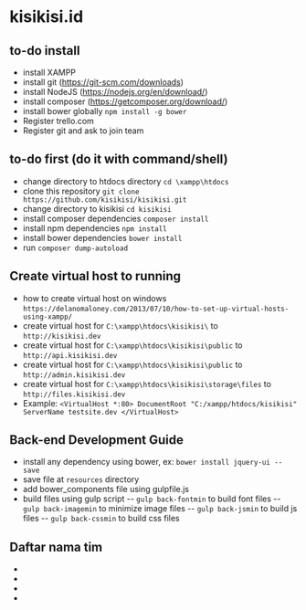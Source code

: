 # kisikisi.id

## to-do install
- install XAMPP
- install git (https://git-scm.com/downloads)
- install NodeJS (https://nodejs.org/en/download/)
- install composer (https://getcomposer.org/download/)
- install bower globally `npm install -g bower`
- Register trello.com
- Register git and ask to join team

## to-do first (do it with command/shell)
- change directory to htdocs directory `cd \xampp\htdocs`
- clone this repository `git clone https://github.com/kisikisi/kisikisi.git`
- change directory to kisikisi `cd kisikisi`
- install composer dependencies `composer install`
- install npm dependencies `npm install`
- install bower dependencies `bower install`
- run `composer dump-autoload`

## Create virtual host to running
- how to create virtual host on windows `https://delanomaloney.com/2013/07/10/how-to-set-up-virtual-hosts-using-xampp/`
- create virtual host for `C:\xampp\htdocs\kisikisi\` to `http://kisikisi.dev`
- create virtual host for `C:\xampp\htdocs\kisikisi\public` to `http://api.kisikisi.dev`
- create virtual host for `C:\xampp\htdocs\kisikisi\public` to `http://admin.kisikisi.dev`
- create virtual host for `C:\xampp\htdocs\kisikisi\storage\files` to `http://files.kisikisi.dev`
- Example:
`<VirtualHost *:80>
	DocumentRoot "C:/xampp/htdocs/kisikisi"
	ServerName testsite.dev
</VirtualHost>`

## Back-end Development Guide
- install any dependency using bower, ex: `bower install jquery-ui --save`
- save file at `resources` directory
- add bower_components file using gulpfile.js
- build files using gulp script
-- `gulp back-fontmin` to build font files
-- `gulp back-imagemin` to minimize image files
-- `gulp back-jsmin` to build js files
-- `gulp back-cssmin` to build css files

## Daftar nama tim
-
-
-
-
